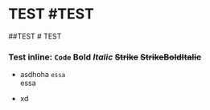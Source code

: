 # TEST #TEST
##TEST # TEST
### Test inline: `Code` **Bold** *Italic*  ~~Strike~~ ~~~~******StrikeBoldItalic******~~~~ 
- asdhoha `essa`  
essa

- xd
